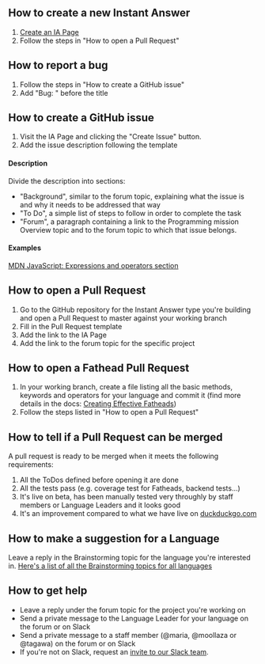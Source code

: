 ## How to create a new Instant Answer
1. [Create an IA Page](https://duck.co/ia/new_ia)
2. Follow the steps in "How to open a Pull Request"

## How to report a bug
1. Follow the steps in "How to create a GitHub issue"
2. Add "Bug: " before the title

## How to create a GitHub issue
1. Visit the IA Page and clicking the "Create Issue" button. 
2. Add the issue description following the template

#### Description
Divide the description into sections:

- "Background", similar to the forum topic, explaining what the issue is and why it needs to be addressed that way
- "To Do", a simple list of steps to follow in order to complete the task
- "Forum", a paragraph containing a link to the Programming mission Overview topic and to the forum topic to which that issue belongs.

#### Examples
[MDN JavaScript: Expressions and operators section](https://github.com/duckduckgo/zeroclickinfo-fathead/issues/330)

## How to open a Pull Request
1. Go to the GitHub repository for the Instant Answer type you're building and open a Pull Request to master against your working branch
2. Fill in the Pull Request template
3. Add the link to the IA Page
4. Add the link to the forum topic for the specific project

## How to open a Fathead Pull Request 
1. In your working branch, create a file listing all the basic methods, keywords and operators for your language and commit it (find more details in the docs: [Creating Effective Fatheads](https://docs.duckduckhack.com/resources/creating-effective-fatheads.html))
2. Follow the steps listed in "How to open a Pull Request"

## How to tell if a Pull Request can be merged
A pull request is ready to be merged when it meets the following requirements:

1. All the ToDos defined before opening it are done
2. All the tests pass (e.g. coverage test for Fatheads, backend tests...)
3. It's live on beta, has been manually tested very throughly by staff members or Language Leaders and it looks good
4. It's an improvement compared to what we have live on [duckduckgo.com](https://duckduckgo.com)

## How to make a suggestion for a Language
Leave a reply in the Brainstorming topic for the language you're interested in.
[Here's a list of all the Brainstorming topics for all languages](https://forum.duckduckhack.com/tags/brainstorming-post)


## How to get help
- Leave a reply under the forum topic for the project you're working on
- Send a private message to the Language Leader for your language on the forum or on Slack
- Send a private message to a staff member (@maria, @moollaza or @tagawa) on the forum or on Slack  
- If you're not on Slack, request an [invite to our Slack team](https://quackslack.herokuapp.com/).
